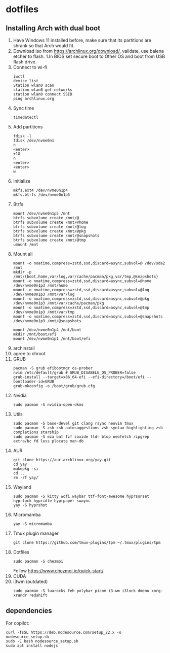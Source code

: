 # dotfiles

## Installing Arch with dual boot
1. Have Windows 11 installed before, make sure that its partitions are shrank so that Arch would fit.
1. Download iso from https://archlinux.org/download/, validate, use balena etcher to flash.
1.In BIOS set secure boot to Other OS and boot from USB flash drive.
1. Connect to wi-fi
    ```
    iwctl
    device list
    Station wlan0 scan
    station wlan0 get-networks
    station wlan0 connect SSID
    ping archlinux.org
    ```
1. Sync time
    ```
    timedatectl
    ```
1. Add partitions
    ```
    fdisk -l
    fdisk /dev/nvme0n1
    n
    <enter>
    +1G
    n
    <enter>
    <enter>
    w
    ```
1. Initialize
    ```
    mkfs.ext4 /dev/nvme0n1p4
    mkfs.btrfs /dev/nvme0n1p5
    ```
1. Btrfs
    ```
    mount /dev/nvme0n1p5 /mnt
    btrfs subvolume create /mnt/@
    btrfs subvolume create /mnt/@home
    btrfs subvolume create /mnt/@log
    btrfs subvolume create /mnt/@pkg
    btrfs subvolume create /mnt/@snapshots
    btrfs subvolume create /mnt/@tmp
    umount /mnt
    ```
1. Mount all
    ```
    mount -o noatime,compress=zstd,ssd,discard=async,subvol=@ /dev/sda2 /mnt
    mkdir -p /mnt/{boot,home,var/log,var/cache/pacman/pkg,var/tmp,@snapshots}
    mount -o noatime,compress=zstd,ssd,discard=async,subvol=@home /dev/nvme0n1p3 /mnt/home
    mount -o noatime,compress=zstd,ssd,discard=async,subvol=@log /dev/nvme0n1p3 /mnt/var/log
    mount -o noatime,compress=zstd,ssd,discard=async,subvol=@pkg /dev/nvme0n1p3 /mnt/var/cache/pacman/pkg
    mount -o noatime,compress=zstd,ssd,discard=async,subvol=@tmp /dev/nvme0n1p3 /mnt/var/tmp
    mount -o noatime,compress=zstd,ssd,discard=async,subvol=@snapshots /dev/nvme0n1p3 /mnt/@snapshots

    mount /dev/nvme0n1p4 /mnt/boot
    mkdir /mnt/boot/efi
    mount /dev/nvme0n1p1 /mnt/boot/efi
    ```
1. archinstall
1. agree to chroot
1. GRUB
    ```
    pacman -S grub efibootmgr os-prober
    nvim /etc/default/grub # GRUB_DISABELE_OS_PROBER=false
    grub-install --target=x86_64-efi --efi-directory=/boot/efi --bootloader-id=GRUB
    grub-mkconfig -o /boot/grub/grub.cfg
    ```
1. Nvidia
   ```
   sudo pacman -S nvidia-open-dkms
   ```
1. Utils
   ```
   sudo pacman -S base-devel git clang rsync neovim tmux
   sudo pacman -S zsh zsh-autosuggestions zsh-syntax-highlighting zsh-completions starship
   sudo pacman -S eza bat fzf zoxide tldr btop neofetch ripgrep extra/bc fd less plocate man-db
   ```
1. AUR
   ```
   git clone https://aur.archlinux.org/yay.git
   cd yay
   makepkg -si
   cd ..
   rm -rf yay/
   ```
1. Wayland
    ```
    sudo pacman -S kitty wofi waybar ttf-font-awesome hyprsunset hyprlock hypridle hyprpaper swaync
    yay -S hyprshot
    ```
1. Micromamba
   ```
   yay -S micromamba
   ```
1. Tmux plugin manager
   ```
   git clone https://github.com/tmux-plugins/tpm ~/.tmux/plugins/tpm
   ```
1. Dotfiles
   ```
   sudo pacman -S chezmoi
   ```
   Follow https://www.chezmoi.io/quick-start/.
1. CUDA
1. i3wm (outdated)
   ```
   sudo pacman -S luarocks feh polybar picom i3-wm i3lock dmenu xorg-xrandr redshift
   ```


## dependencies

For copilot:
```
curl -fsSL https://deb.nodesource.com/setup_22.x -o nodesource_setup.sh
sudo -E bash nodesource_setup.sh
sudo apt install nodejs
```
